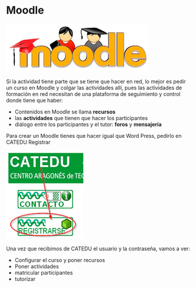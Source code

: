 
# Moodle


![](img/descarga.jpg)

Si la actividad tiene parte que se tiene que hacer en red, lo mejor es pedir un curso en Moodle y colgar las actividades allí, pues las actividades de formación en red necesitan de una plataforma de seguimiento y control donde tiene que haber:

- Contenidos en Moodle se llama **recursos**
- las **actividades** que tienen que hacer los participantes
- diálogo entre los participantes y el tutor: **foros** y **mensajería**

Para crear un Moodle tienes que hacer igual que Word Press, pedirlo en CATEDU Registrar


![](img/2017-02-04_09_47_29-Catedu.png)

Una vez que recibimos de CATEDU el usuario y la contraseña, vamos a ver:

- Configurar el curso y poner recursos
- Poner actividades
- matricular participantes
- tutorizar


